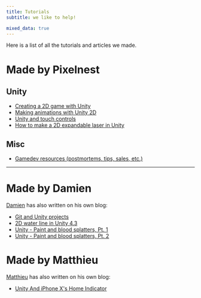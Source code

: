 ```yaml
---
title: Tutorials
subtitle: we like to help!

mixed_data: true
---
```


Here is a list of all the tutorials and articles we made.

# Made by Pixelnest

## Unity

* [Creating a 2D game with Unity](./2d-game-unity/)
* [Making animations with Unity 2D](./2d-game-unity/animations-1/)
* [Unity and touch controls](./unity-touch-controls/)
* [How to make a 2D expandable laser in Unity](http://steredenn-game.tumblr.com/post/98397504410/steredenn-making-an-expandable-laser)

## Misc

* [Gamedev resources (postmortems, tips, sales, etc.)](./gamedev-resources/)

---

# Made by Damien

[Damien](http://dmayance.com/) has also written on his own blog:

* [Git and Unity projects](http://dmayance.com/git-and-unity-projects/)
* [2D water line in Unity 4.3](http://dmayance.com/water-line-2d-unity/)
* [Unity - Paint and blood splatters, Pt. 1](http://dmayance.com/unity-paint-and-blood-splatters-tests/)
* [Unity - Paint and blood splatters, Pt. 2](http://dmayance.com/unity-paint-part-2/)

# Made by Matthieu

[Matthieu](https://matthieuoger.com/) has also written on his own blog:

* [Unity And iPhone X's Home Indicator](https://matthieuoger.com/2018/10/unity-iphone-x-home-indicator/)
